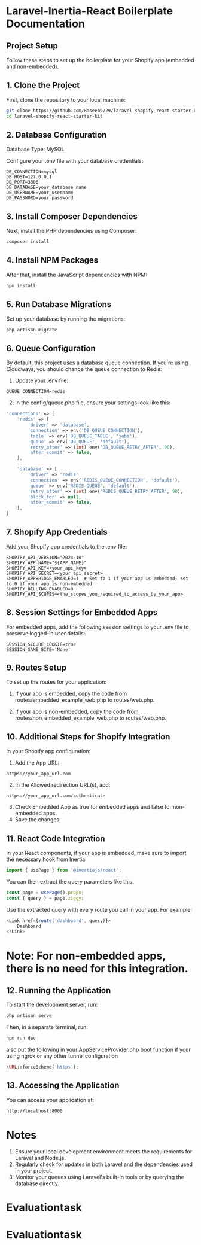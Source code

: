 # Laravel-Inertia-React Boilerplate Documentation

## Project Setup

Follow these steps to set up the boilerplate for your Shopify app (embedded and non-embedded).

## 1. Clone the Project

First, clone the repository to your local machine:

```bash
git clone https://github.com/Haseeb9229/laravel-shopify-react-starter-kit.git
cd laravel-shopify-react-starter-kit
```

## 2. Database Configuration

Database Type: MySQL

Configure your .env file with your database credentials:

```env
DB_CONNECTION=mysql
DB_HOST=127.0.0.1
DB_PORT=3306
DB_DATABASE=your_database_name
DB_USERNAME=your_username
DB_PASSWORD=your_password
```

## 3. Install Composer Dependencies

Next, install the PHP dependencies using Composer:

```bash
composer install
```

## 4. Install NPM Packages

After that, install the JavaScript dependencies with NPM:

```bash
npm install
```

## 5. Run Database Migrations

Set up your database by running the migrations:

```bash
php artisan migrate
```

## 6. Queue Configuration

By default, this project uses a database queue connection. If you're using Cloudways, you should change the queue connection to Redis:

1. Update your .env file:

```env
QUEUE_CONNECTION=redis
```

2. In the config/queue.php file, ensure your settings look like this:

```php
'connections' => [
    'redis' => [
        'driver' => 'database',
        'connection' => env('DB_QUEUE_CONNECTION'),
        'table' => env('DB_QUEUE_TABLE', 'jobs'),
        'queue' => env('DB_QUEUE', 'default'),
        'retry_after' => (int) env('DB_QUEUE_RETRY_AFTER', 90),
        'after_commit' => false,
    ],

    'database' => [
        'driver' => 'redis',
        'connection' => env('REDIS_QUEUE_CONNECTION', 'default'),
        'queue' => env('REDIS_QUEUE', 'default'),
        'retry_after' => (int) env('REDIS_QUEUE_RETRY_AFTER', 90),
        'block_for' => null,
        'after_commit' => false,
    ],
]
```

## 7. Shopify App Credentials

Add your Shopify app credentials to the .env file:

```env
SHOPIFY_API_VERSION="2024-10"
SHOPIFY_APP_NAME="${APP_NAME}"
SHOPIFY_API_KEY=<your_api_key>
SHOPIFY_API_SECRET=<your_api_secret>
SHOPIFY_APPBRIDGE_ENABLED=1  # Set to 1 if your app is embedded; set to 0 if your app is non-embedded
SHOPIFY_BILLING_ENABLED=0
SHOPIFY_API_SCOPES=<the_scopes_you_required_to_access_by_your_app>
```

## 8. Session Settings for Embedded Apps

For embedded apps, add the following session settings to your .env file to preserve logged-in user details:

```env
SESSION_SECURE_COOKIE=true
SESSION_SAME_SITE='None'
```

## 9. Routes Setup

To set up the routes for your application:

1. If your app is embedded, copy the code from routes/embedded_example_web.php to routes/web.php.
    
2. If your app is non-embedded, copy the code from routes/non_embedded_example_web.php to routes/web.php.

## 10. Additional Steps for Shopify Integration

In your Shopify app configuration:

1. Add the App URL:

```text
https://your_app_url.com
```

2. In the Allowed redirection URL(s), add:

```text
https://your_app_url.com/authenticate
```

3. Check Embedded App as true for embedded apps and false for non-embedded apps.
4. Save the changes.

## 11. React Code Integration

In your React components, if your app is embedded, make sure to import the necessary hook from Inertia:

```javascript
import { usePage } from '@inertiajs/react';
```

You can then extract the query parameters like this:

```javascript
const page = usePage().props;
const { query } = page.ziggy;
```

Use the extracted query with every route you call in your app. For example:

```javascript
<Link href={route('dashboard', query)}>
    Dashboard
</Link>
```

# Note: For non-embedded apps, there is no need for this integration.

## 12. Running the Application

To start the development server, run:

```bash
php artisan serve
```

Then, in a separate terminal, run:

```bash
npm run dev
```

also put the following in your AppServiceProvider.php boot function if your using ngrok or any other tunnel configuration

```php
\URL::forceScheme('https');
```

## 13. Accessing the Application

You can access your application at:

```bash
http://localhost:8000
```

# Notes

1. Ensure your local development environment meets the requirements for Laravel and Node.js.
2. Regularly check for updates in both Laravel and the dependencies used in your project.
3. Monitor your queues using Laravel's built-in tools or by querying the database directly.
# Evaluationtask
# Evaluationtask
